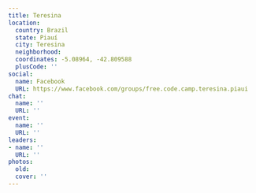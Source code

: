 ```yaml
---
title: Teresina
location:
  country: Brazil
  state: Piauí
  city: Teresina
  neighborhood: 
  coordinates: -5.08964, -42.809588
  plusCode: ''
social:
  name: Facebook
  URL: https://www.facebook.com/groups/free.code.camp.teresina.piaui
chat:
  name: ''
  URL: ''
event:
  name: ''
  URL: ''
leaders:
- name: ''
  URL: ''
photos:
  old: 
  cover: ''
---
```

